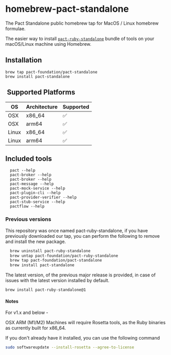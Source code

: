 # homebrew-pact-standalone

The Pact Standalone public homebrew tap for MacOS / Linux homebrew formulae.

The easier way to install [`pact-ruby-standalone`](https://github.com/pact-foundation/pact-standalone) bundle of tools on your macOS/Linux machine using Homebrew.

## Installation

    brew tap pact-foundation/pact-standalone
    brew install pact-standalone

##  Supported Platforms

| OS           | Architecture | Supported |
| ------- | ------------ | --------- |
| OSX        | x86_64       | ✅         |
| OSX        | arm64 | ✅       |
| Linux    | x86_64       | ✅         |
| Linux    | arm64       | ✅         |


## Included tools

```
  pact --help
  pact-broker --help
  pact-broker --help
  pact-message --help
  pact-mock-service --help
  pact-plugin-cli --help
  pact-provider-verifier --help
  pact-stub-service --help
  pactflow --help
```

### Previous versions

This repository was once named pact-ruby-standalone, if you have previously downloaded our tap, you can perform the following to remove and install the new package.

```sh
  brew uninstall pact-ruby-standalone
  brew untap pact-foundation/pact-ruby-standalone
  brew tap pact-foundation/pact-standalone
  brew install pact-standalone
```

The latest version, of the previous major release is provided, in case of issues with the latest version installed by default.

    brew install pact-ruby-standalone@1

#### Notes

For v1.x and below -

OSX ARM (M1/M2) Machines will require Rosetta tools, as the Ruby binaries as currently built for x86_64.

If you don't already have it installed, you can use the following command

```sh
sudo softwareupdate --install-rosetta --agree-to-license
```
